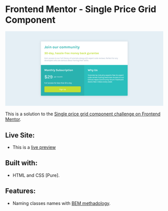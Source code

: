 # Frontend Mentor - Single Price Grid Component

![Screenshot of the website](./assets/preview/screenshot.png)

This is a solution to the [Single price grid component challenge on Frontend Mentor](https://www.frontendmentor.io/challenges/single-price-grid-component-5ce41129d0ff452fec5abbbc).

## Live Site:
- This is a [live preview](https://iabdwahab.github.io/frontend-mentor-solutions/solutions/single-price-grid-component)

## Built with:

- HTML and CSS [Pure].

## Features:

- Naming classes names with [BEM methadology](https://en.bem.info/methodology/).
